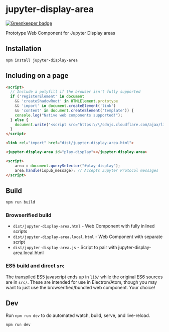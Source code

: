 # jupyter-display-area

[![Greenkeeper badge](https://badges.greenkeeper.io/nteract/jupyter-display-area.svg)](https://greenkeeper.io/)

Prototype Web Component for Jupyter Display areas

## Installation

```
npm install jupyter-display-area
```

## Including on a page

```html
<script>
  // Include a polyfill if the browser isn't fully supported
  if ('registerElement' in document
    && 'createShadowRoot' in HTMLElement.prototype
    && 'import' in document.createElement('link')
    && 'content' in document.createElement('template')) {
    console.log("Native web components supported!");
  } else {
    document.write('<script src="https:\/\/cdnjs.cloudflare.com/ajax/libs/polymer/0.3.4/platform.js"><\/script>')
  }
</script>

<link rel="import" href="dist/jupyter-display-area.html">

<jupyter-display-area id="play-display"></jupyter-display-area>

<script>
    area = document.querySelector("#play-display");
    area.handle(iopub_message); // Accepts Jupyter Protocol messages
</script>
```

## Build

```bash
npm run build
```

### Browserified build

* `dist/jupyter-display-area.html` - Web Component with fully inlined scripts
* `dist/jupyter-display-area.local.html` - Web Component with separate script
* `dist/jupyter-display-area.js` - Script to pair with jupyter-display-area.local.html

### ES5 build and direct `src`

The transpiled ES5 javascript ends up in `lib/` while the original ES6 sources
are in `src/`. These are intended for use in Electron/Atom, though you may want
to just use the browserified/bundled web component. Your choice!

## Dev

Run `npm run dev` to do automated watch, build, serve, and live-reload.

```bash
npm run dev
```
